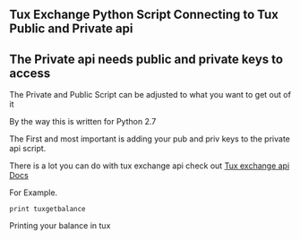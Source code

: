 ## Tux Exchange Python Script Connecting to Tux Public and Private api



## The Private api needs public and private keys to access


The Private and Public Script can be adjusted to what you want to get out of it 


By the way this is written for Python 2.7

The First and most important is adding your pub and priv keys to the private api script.



There is a lot you can do with tux exchange api check out [Tux exchange api Docs](https://tuxexchange.com/docs)



For Example.

```
print tuxgetbalance
```
Printing your balance in tux 



